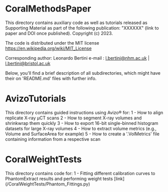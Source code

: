 # CoralMethodsPaper

This directory contains auxiliary code as well as tutorials released as Supporting Material as part of the following publication:
"XXXXXX" (link to paper and DOI once published).
Copyright (c) 2023.

The code is distributed under the MIT license https://en.wikipedia.org/wiki/MIT_License

Corresponding author: Leonardo Bertini 
e-mail :  l.bertini@nhm.ac.uk  | l.bertini@bristol.ac.uk

Below, you'll find a brief description of all subdirectories, which might have their on 'README.md' files with further info.


# AvizoTutorials

This directory contains guided instructions using Avizo® for:
1 - How to align replicate X-ray µCT scans
2 - How to segment X-ray volumes and shrinkwrap them quickly
3 - How to export 16-bit single-binned histogram datasets for large X-ray volumes
4 - How to extract volume metrics (e.g., Volume and SurfaceArea for example)
5 - How to create a '.VolMetrics' file containing information from a respective scan


# CoralWeightTests

This directory contains code for:
1 - Fitting different calibration curves to PhantomExtract results and performing weight tests [link] (/CoralWeightTests/Phantom_Fittings.py)
